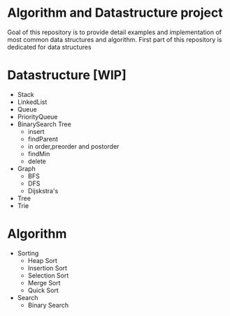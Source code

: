 # Algorithm and Datastructure project
Goal of this repository is to provide detail examples and implementation of most common data structures and algorithm.
First part of this repository is dedicated for data structures
# Datastructure [WIP]
  * Stack
  * LinkedList
  * Queue
  * PriorityQueue
  * BinarySearch Tree
     * insert
     * findParent
     * in order,preorder and postorder 
     * findMin
     * delete
  * Graph 
     * BFS
     * DFS
     * Dijskstra's 
  * Tree
  * Trie
  
# Algorithm 
  * Sorting
     * Heap Sort
     * Insertion Sort
     * Selection Sort
     * Merge Sort
     * Quick Sort
   * Search
     * Binary Search
     
     
  
  
